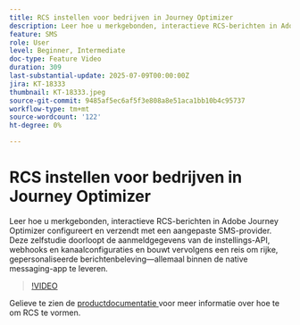 ```yaml
---
title: RCS instellen voor bedrijven in Journey Optimizer
description: Leer hoe u merkgebonden, interactieve RCS-berichten in Adobe Journey Optimizer configureert en verzendt met een aangepaste SMS-provider. Deze zelfstudie doorloopt de aanmeldgegevens van de instellings-API, webhooks en kanaalconfiguraties en bouwt vervolgens een reis om rijke, gepersonaliseerde berichtenbeleving—allemaal binnen de native messaging-app te leveren.
feature: SMS
role: User
level: Beginner, Intermediate
doc-type: Feature Video
duration: 309
last-substantial-update: 2025-07-09T00:00:00Z
jira: KT-18333
thumbnail: KT-18333.jpeg
source-git-commit: 9485af5ec6af5f3e808a8e51aca1bb10b4c95737
workflow-type: tm+mt
source-wordcount: '122'
ht-degree: 0%

---
```



# RCS instellen voor bedrijven in Journey Optimizer

Leer hoe u merkgebonden, interactieve RCS-berichten in Adobe Journey Optimizer configureert en verzendt met een aangepaste SMS-provider. Deze zelfstudie doorloopt de aanmeldgegevens van de instellings-API, webhooks en kanaalconfiguraties en bouwt vervolgens een reis om rijke, gepersonaliseerde berichtenbeleving—allemaal binnen de native messaging-app te leveren.

>[!VIDEO](https://video.tv.adobe.com/v/3464755/?learn=on&enablevpops)

Gelieve te zien de [ productdocumentatie ](https://experienceleague.adobe.com/nl/docs/journey-optimizer/using/channels/sms/configure-sms/sms-configuration) voor meer informatie over hoe te om RCS te vormen.
